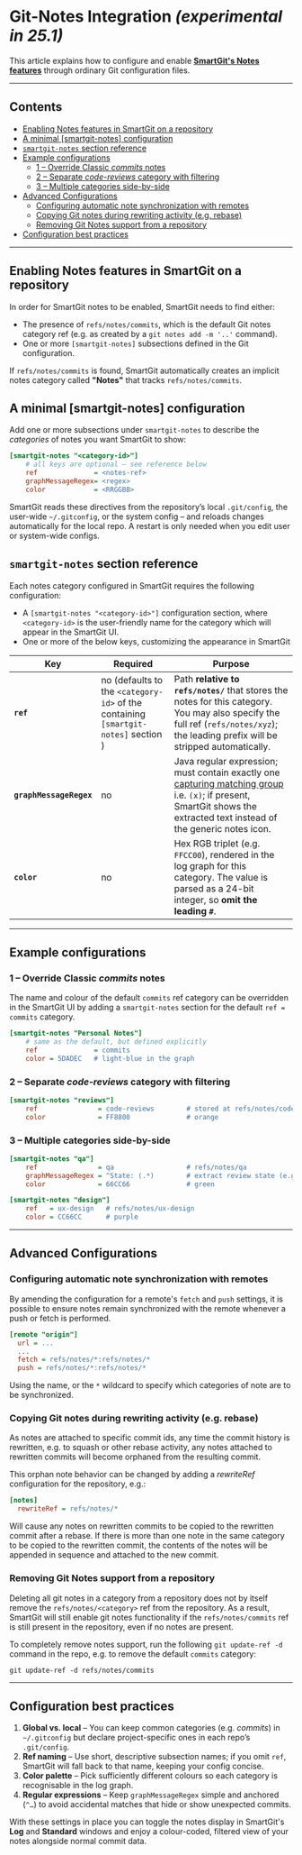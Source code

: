# Git-Notes Integration *(experimental in 25.1)*

This article explains how to configure and enable [**SmartGit's Notes features**](../GUI/Notes.md) through ordinary Git configuration files.

---

## Contents
- [Enabling Notes features in SmartGit on a repository](#enabling-notes-features-in-smartgit-on-a-repository)
- [A minimal [smartgit-notes] configuration](#a-minimal-smartgit-notes-configuration)
- [`smartgit-notes` section reference](#smartgit-notes-section-reference)
- [Example configurations](#example-configurations)
  - [1 – Override Classic *commits* notes](#1--override-classic-commits-notes)
  - [2 – Separate *code-reviews* category with filtering](#2--separate-code-reviews-category-with-filtering)
  - [3 – Multiple categories side-by-side](#3--multiple-categories-side-by-side)
- [Advanced Configurations](#advanced-configurations)
  - [Configuring automatic note synchronization with remotes](#configuring-automatic-note-synchronization-with-remotes)
  - [Copying Git notes during rewriting activity (e.g. rebase)](#copying-git-notes-during-rewriting-activity-eg-rebase)
  - [Removing Git Notes support from a repository](#removing-git-notes-support-from-a-repository)
- [Configuration best practices](#configuration-best-practices)

---

## Enabling Notes features in SmartGit on a repository

In order for SmartGit notes to be enabled, SmartGit needs to find either:

- The presence of `refs/notes/commits`, which is the default Git notes category ref (e.g. as created by a `git notes add -m '..'` command).
- One or more `[smartgit-notes]` subsections defined in the Git configuration.

If `refs/notes/commits` is found, SmartGit automatically creates an implicit notes category called **"Notes"** that tracks `refs/notes/commits`.

## A minimal [smartgit-notes] configuration

Add one or more subsections under `smartgit-notes` to describe the *categories* of notes you want SmartGit to show:

```ini
[smartgit-notes "<category-id>"]
    # all keys are optional – see reference below
    ref              = <notes-ref>
    graphMessageRegex= <regex>
    color            = <RRGGBB>
```

SmartGit reads these directives from the repository’s local `.git/config`, the user-wide `~/.gitconfig`, or the system config – and reloads changes automatically for the local repo.
A restart is only needed when you edit user or system-wide configs.

## `smartgit-notes` section reference

Each notes category configured in SmartGit requires the following configuration:

- A `[smartgit-notes "<category-id>"]` configuration section, where `<category-id>` is the user-friendly name for the category which will appear in the SmartGit UI.
- One or more of the below keys, customizing the appearance in SmartGit

| Key | Required | Purpose |
|-----|----------|---------|
| **`ref`** | no (defaults to the `<category-id>` of the containing `[smartgit-notes]` section ) | Path **relative to `refs/notes/`** that stores the notes for this category. You may also specify the full ref (`refs/notes/xyz`); the leading prefix will be stripped automatically. |
| **`graphMessageRegex`** | no | Java regular expression; must contain exactly one [capturing matching group](https://developer.mozilla.org/en-US/docs/Web/JavaScript/Reference/Regular_expressions/Capturing_group) i.e. `(x)`; if present, SmartGit shows the extracted text instead of the generic notes icon. |
| **`color`** | no | Hex RGB triplet (e.g. `FFCC00`), rendered in the log graph for this category. The value is parsed as a 24-bit integer, so **omit the leading `#`**. |

---

## Example configurations

### 1 – Override Classic *commits* notes

The name and colour of the default `commits` ref category can be overridden in the SmartGit UI by adding a `smartgit-notes` section for the default `ref = commits` category.

```ini
[smartgit-notes "Personal Notes"]
    # same as the default, but defined explicitly
    ref              = commits
    color = 5DADEC   # light-blue in the graph
```

### 2 – Separate *code-reviews* category with filtering

```ini
[smartgit-notes "reviews"]
    ref               = code-reviews        # stored at refs/notes/code-reviews
    color             = FF8800              # orange
```

### 3 – Multiple categories side-by-side

```ini
[smartgit-notes "qa"]
    ref               = qa                  # refs/notes/qa
    graphMessageRegex = ^State: (.*)        # extract review state (e.g. "Pass" or "Fail") directly to graph
    color             = 66CC66              # green

[smartgit-notes "design"]
    ref   = ux-design   # refs/notes/ux-design
    color = CC66CC      # purple
```

---

## Advanced Configurations

### Configuring automatic note synchronization with remotes

By amending the configuration for a remote's `fetch` and `push` settings, it is possible to ensure notes remain synchronized with the remote whenever a push or fetch is performed.

```ini
[remote "origin"]
  url = ...
  ...
  fetch = refs/notes/*:refs/notes/*
  push = refs/notes/*:refs/notes/*
```

Using the _<category>_ name, or the `*` wildcard to specify which categories of note are to be synchronized.

### Copying Git notes during rewriting activity (e.g. rebase)
As notes are attached to specific commit ids, any time the commit history is rewritten, e.g. to squash or other rebase activity, 
any notes attached to rewritten commits will become orphaned from the resulting commit.

This orphan note behavior can be changed by adding a _rewriteRef_ configuration for the repository, e.g.:

```ini
[notes]
  rewriteRef = refs/notes/*
```

Will cause any notes on rewritten commits to be copied to the rewritten commit after a rebase.
If there is more than one note in the same category to be copied to the rewritten commit, the contents of the notes will be appended in sequence and attached to the new commit.

### Removing Git Notes support from a repository
Deleting all git notes in a category from a repository does not by itself remove the `refs/notes/<category>` ref from the repository.
As a result, SmartGit will still enable git notes functionality if the `refs/notes/commits` ref is still present in the repository, even if no notes are present.

To completely remove notes support, run the following `git update-ref -d` command in the repo, e.g. to remove the default `commits` category:

`git update-ref -d refs/notes/commits`

---

## Configuration best practices

1. **Global vs. local** – You can keep common categories (e.g. *commits*) in `~/.gitconfig` but declare project-specific ones in each repo’s `.git/config`.
2. **Ref naming** – Use short, descriptive subsection names; if you omit `ref`, SmartGit will fall back to that name, keeping your config concise.
3. **Color palette** – Pick sufficiently different colours so each category is recognisable in the log graph.
4. **Regular expressions** – Keep `graphMessageRegex` simple and anchored (`^…`) to avoid accidental matches that hide or show unexpected commits.

With these settings in place you can toggle the notes display in SmartGit's **Log** and **Standard** windows and enjoy a colour-coded, filtered view of your notes alongside normal commit data.
